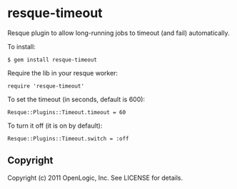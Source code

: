 resque-timeout
====

Resque plugin to allow long-running jobs to timeout (and fail) automatically.

To install:

    $ gem install resque-timeout

Require the lib in your resque worker:

    require 'resque-timeout'

To set the timeout (in seconds, default is 600):

    Resque::Plugins::Timeout.timeout = 60

To turn it off (it is on by default):

    Resque::Plugins::Timeout.switch = :off

Copyright
-----

Copyright (c) 2011  OpenLogic, Inc. See LICENSE for details.
